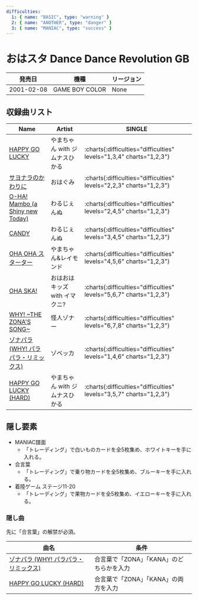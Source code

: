 ```yaml
---
difficulties:
  1: { name: "BASIC", type: "warning" }
  2: { name: "ANOTHER", type: "danger" }
  3: { name: "MANIAC", type: "success" }
---
```


# おはスタ Dance Dance Revolution GB

|発売日|機種|リージョン|
|------|----|---------|
|2001-02-08|GAME BOY COLOR|None|

## 収録曲リスト

|Name|Artist|SINGLE|
|----|------|------|
|[HAPPY GO LUCKY](/playstation-jp/oha-sta/happy-go-lucky)|やまちゃん with ジムナスひかる|:charts{:difficulties="difficulties" levels="1,3,4" charts="1,2,3"}|
|[サヨナラのかわりに](/playstation-jp/oha-sta/sayonara-no-kawari-ni)|おはぐみ|:charts{:difficulties="difficulties" levels="2,2,3" charts="1,2,3"}|
|[O-HA! Mambo (a Shiny new Today)](/playstation-jp/oha-sta/o-ha-mambo)|わるじぇんぬ|:charts{:difficulties="difficulties" levels="2,4,5" charts="1,2,3"}|
|[CANDY](/playstation-jp/oha-sta/candy-oha)|わるじぇんぬ|:charts{:difficulties="difficulties" levels="3,4,5" charts="1,2,3"}|
|[OHA OHA スターター](/playstation-jp/oha-sta/oha-oha-starter)|やまちゃん&レイモンド|:charts{:difficulties="difficulties" levels="4,5,6" charts="1,2,3"}|
|[OHA SKA!](/playstation-jp/oha-sta/oha-ska)|おはおはキッズ with イマクニ?|:charts{:difficulties="difficulties" levels="5,6,7" charts="1,2,3"}|
|[WHY! \~THE ZONA'S SONG\~](/playstation-jp/oha-sta/why)|怪人ゾナー|:charts{:difficulties="difficulties" levels="6,7,8" charts="1,2,3"}|
|[ゾナパラ (WHY! パラパラ・リミックス)](/playstation-jp/oha-sta/zonapara)|ゾベッカ|:charts{:difficulties="difficulties" levels="1,4,6" charts="1,2,3"}|
|[HAPPY GO LUCKY (HARD)](/playstation-jp/oha-sta/happy-go-lucky)|やまちゃん with ジムナスひかる|:charts{:difficulties="difficulties" levels="3,5,7" charts="1,2,3"}|

## 隠し要素

- MANIAC譜面
  - 「トレーディング」で白いものカードを全5枚集め、ホワイトキーを手に入れる。
- 合言葉
  - 「トレーディング」で乗り物カードを全5枚集め、ブルーキーを手に入れる。
- 着陸ゲーム ステージ11-20
  - 「トレーディング」で果物カードを全5枚集め、イエローキーを手に入れる。

### 隠し曲

先に「合言葉」の解禁が必須。

|曲名|条件|
|----|----|
|[ゾナパラ (WHY! パラパラ・リミックス)](/playstation-jp/oha-sta/zonapara)|合言葉で「ZONA」「KANA」のどちらかを入力|
|[HAPPY GO LUCKY (HARD)](/playstation-jp/oha-sta/happy-go-lucky)|合言葉で「ZONA」「KANA」の両方を入力|
